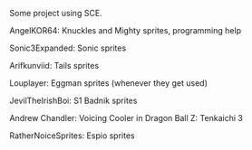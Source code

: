 Some project using SCE.

AngelKOR64: Knuckles and Mighty sprites, programming help

Sonic3Expanded: Sonic sprites

Arifkunviid: Tails sprites

Louplayer: Eggman sprites (whenever they get used)

JevilTheIrishBoi: S1 Badnik sprites

Andrew Chandler: Voicing Cooler in Dragon Ball Z: Tenkaichi 3

RatherNoiceSprites: Espio sprites